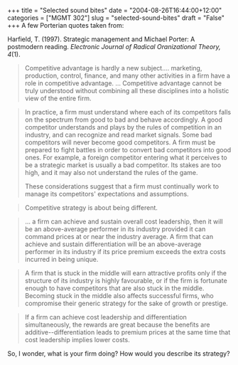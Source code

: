 +++
title = "Selected sound bites"
date = "2004-08-26T16:44:00+12:00"
categories = ["MGMT 302"]
slug = "selected-sound-bites"
draft = "False"
+++
A few Porterian quotes taken from:

Harfield, T. (1997). Strategic management and Michael Porter: A
postmodern reading. _Electronic Journal of Radical
Oranizational Theory, 4_(1).
 


> Competitive advantage is hardly a new subject.... marketing,
production, control, finance, and many other activities in a firm
have a role in competitive advantage. ... Competitive advantage
cannot be truly understood without combining all these disciplines
into a holistic view of the entire firm.


> In practice, a firm must understand where each of its
competitors falls on the spectrum from good to bad and behave
accordingly. A good competitor understands and plays by the rules of
competition in an industry, and can recognize and read market signals.
Some bad competitors will never become good competitors. A firm
must be prepared to fight battles in order to convert bad
competitors into good ones. For example, a foreign competitor
entering what it perceives to be a strategic market is usually a
bad competitor. Its stakes are too high, and it may also not
understand the rules of the game.
> 
> These considerations suggest that a firm must continually work
to manage its competitors' expectations and assumptions.


> Competitive strategy is about being different.


> ... a firm can achieve and sustain overall cost leadership, then
it will be an above-average performer in its industry provided it can
command prices at or near the industry average. A firm that can
achieve and sustain differentiation will be an above-average
performer in its industry if its price premium exceeds the extra costs
incurred in being unique.


> A firm that is stuck in the middle will earn attractive profits
only if the structure of its industry is highly favourable, or if the
firm is fortunate enough to have competitors that are also stuck in
the middle. Becoming stuck in the middle also affects successful
firms, who compromise their generic strategy for the sake of growth
or prestige.


> If a firm can achieve cost leadership and differentiation
simultaneously, the rewards are great because the benefits are
additive--differentiation leads to premium prices at the same time that
cost leadership implies lower costs.

So, I wonder, what is your firm doing? How would you describe its
strategy?
